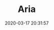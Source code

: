 ---
date: "2020-03-17 20:31:57"
title: "Aria"
address: "1 Macquarie St, Sydney, NSW 2000"
city: "Sydney"
voucher_link: "https://www.ariasydney.com.au/gift-cards"
delivery_link: ""
image: "https://www.solotel.com.au/sites/solotel/files/styles/image_gallery_image/public/2019-05/CHOP_PARRA-2018-Venue_Shoot-Steven_Woodburn-Nov16-High_Res-024-min-min.jpg?itok=C7lsB2jb"
---